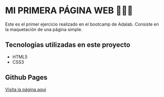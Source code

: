 # MI PRIMERA PÁGINA WEB 👩🏻‍💻

Este es el primer ejercicio realizado en el bootcamp de Adalab. Consiste en la maquetación de una página simple.

## Tecnologías utilizadas en este proyecto

* HTML5
* CSS3

## Github Pages

[Visita la página aquí](https://lorenamateo90.github.io/MiPrimeraPaginaWeb/)
